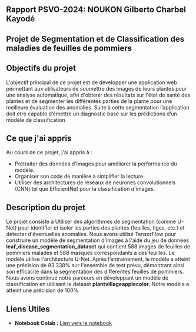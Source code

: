 ## Rapport PSVO-2024: NOUKON Gilberto Charbel Kayodé

## Projet de Segmentation et de Classification des maladies de feuilles de pommiers

## Objectifs du projet

L'objectif principal de ce projet est de développer une application web permettant aux utilisateurs de soumettre des images de leurs plantes pour une analyse automatique, afin d'obtenir des résultats sur l'état de santé des plantes et de segmenter les différentes parties de la plante pour une meilleure évaluation des anomalies. Suite à cette segmentation l’application doit etre capable d’émettre un diagnostic basé sur les prédictions d’un modèle de classification

## Ce que j'ai appris

Au cours de ce projet, j'ai appris à :
- Prétraiter des données d'images pour améliorer la performance du modèle.
- Organiser son code de manière à simplifier la lecture
- Utiliser des architectures de réseaux de neurones convolutionnels (CNN) tel que EfficientNet pour la classification d'images.

## Description du projet

Le projet consiste à Utiliser des algorithmes de segmentation (comme U-Net) pour identifier et isoler les parties des plantes (feuilles, tiges, etc.) et détecter d'éventuelles anomalies. Nous avons utilisé TensorFlow pour construire un modèle de segmentation d'images à l'aide du jeu de données **leaf_disease_segmentation_dataset** qui contient 588 images de feuilles de pommiers malades et 588 masques correspondants à ces feuilles. Le modèle utilise l'architecture U-Net. Après l’entrainement, le modèle a atteint une précision de 83.338% sur l'ensemble de test prévu, démontrant ainsi son efficacité dans la segmentation des différentes feuilles de pommiers. Nous avons continué notre parcours en développant un modèle de classification en utilisant le dataset **plantvillageapplecolor**. Notre modèle a atteint une précision de 100%

## Liens Utiles
- **Notebook Colab :** [Lien vers le notebook](https://www.kaggle.com/code/charbelnoukon/notebookb9738a1d8c/edit/run/201647076](https://www.kaggle.com/code/charbelnoukon/notebookfa1f184e8a/edit))



